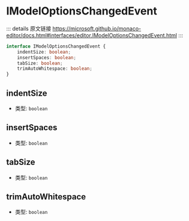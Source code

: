 # IModelOptionsChangedEvent

<backTop />
        
::: details 原文链接
https://microsoft.github.io/monaco-editor/docs.html#interfaces/editor.IModelOptionsChangedEvent.html
:::

```ts
interface IModelOptionsChangedEvent {
    indentSize: boolean;
    insertSpaces: boolean;
    tabSize: boolean;
    trimAutoWhitespace: boolean;
}
```

## indentSize
- 类型: `boolean`
## insertSpaces
- 类型: `boolean`
## tabSize
- 类型: `boolean`
## trimAutoWhitespace
- 类型: `boolean`